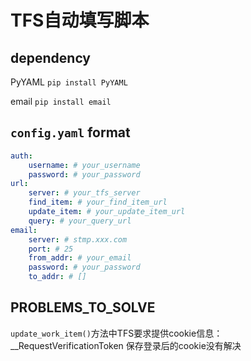 # TFS自动填写脚本

## dependency

PyYAML
`pip install PyYAML`

email
`pip install email`

## `config.yaml` format

```yaml
auth:
    username: # your_username
    password: # your_password
url:
    server: # your_tfs_server
    find_item: # your_find_item_url
    update_item: # your_update_item_url
    query: # your_query_url
email:
    server: # stmp.xxx.com
    port: # 25
    from_addr: # your_email
    password: # your_password
    to_addr: # []
```

## PROBLEMS_TO_SOLVE

`update_work_item()`方法中TFS要求提供cookie信息：__RequestVerificationToken
保存登录后的cookie没有解决
